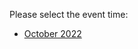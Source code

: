 Please select the event time:

- [October 2022](https://github.com/IBM/cp4ba-tech-jam/tree/main/Presentations%20%26%20Recordings/APAC/October%202022)
